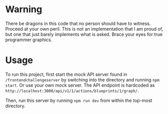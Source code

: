 # Warning
There be dragons in this code that no person should have to witness. Proceed at your own peril.
This is not an implementation that I am proud of, but one that just barely implements what is asked.
Brace your eyes for true programmer graphics.

# Usage
To run this project, first start the mock API server found in `/frontendchallengeserver`
by switching into the directory and running `npm start`. Or use your own mock server.
The API endpoint is hardcoded as `http://localhost:3000/api/v1/1/actions/blueprints/1/graph/`.

Then, run this server by running `npm run dev` from within the top-most directory.
